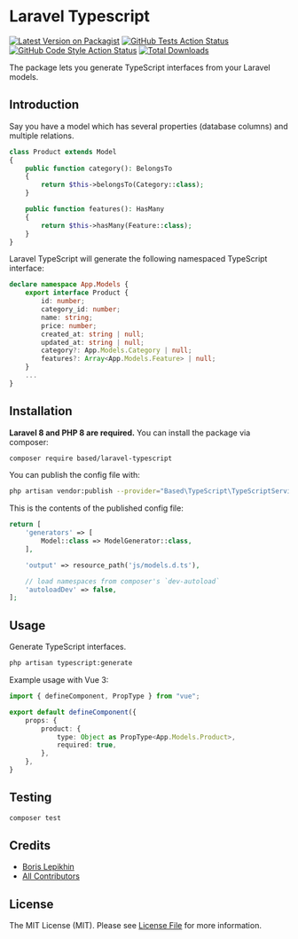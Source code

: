 # Laravel Typescript

[![Latest Version on Packagist](https://img.shields.io/packagist/v/lepikhinb/laravel-typescript.svg?style=flat-square)](https://packagist.org/packages/lepikhinb/laravel-typescript)
[![GitHub Tests Action Status](https://img.shields.io/github/workflow/status/lepikhinb/laravel-typescript/run-tests?label=tests)](https://github.com/lepikhinb/laravel-typescript/actions?query=workflow%3Arun-tests+branch%3Amain)
[![GitHub Code Style Action Status](https://img.shields.io/github/workflow/status/lepikhinb/laravel-typescript/Check%20&%20fix%20styling?label=code%20style)](https://github.com/lepikhinb/laravel-typescript/actions?query=workflow%3A"Check+%26+fix+styling"+branch%3Amain)
[![Total Downloads](https://img.shields.io/packagist/dt/lepikhinb/laravel-typescript.svg?style=flat-square)](https://packagist.org/packages/lepikhinb/laravel-typescript)

The package lets you generate TypeScript interfaces from your Laravel models.

## Introduction
Say you have a model which has several properties (database columns) and multiple relations.
```php
class Product extends Model
{
    public function category(): BelongsTo
    {
        return $this->belongsTo(Category::class);
    }

    public function features(): HasMany
    {
        return $this->hasMany(Feature::class);
    }
}
```

Laravel TypeScript will generate the following namespaced TypeScript interface:

```typescript
declare namespace App.Models {
    export interface Product {
        id: number;
        category_id: number;
        name: string;
        price: number;
        created_at: string | null;
        updated_at: string | null;
        category?: App.Models.Category | null;
        features?: Array<App.Models.Feature> | null;
    }
    ...
}
```

## Installation

**Laravel 8 and PHP 8 are required.**
You can install the package via composer:

```bash
composer require based/laravel-typescript
```

You can publish the config file with:
```bash
php artisan vendor:publish --provider="Based\TypeScript\TypeScriptServiceProvider" --tag="typescript-config"
```

This is the contents of the published config file:

```php
return [
    'generators' => [
        Model::class => ModelGenerator::class,
    ],

    'output' => resource_path('js/models.d.ts'),

    // load namespaces from composer's `dev-autoload`
    'autoloadDev' => false,
];

```

## Usage

Generate TypeScript interfaces.
```bash
php artisan typescript:generate
```

Example usage with Vue 3:
```typescript
import { defineComponent, PropType } from "vue";

export default defineComponent({
    props: {
        product: {
            type: Object as PropType<App.Models.Product>,
            required: true,
        },
    },
}
```

## Testing

```bash
composer test
```

## Credits

- [Boris Lepikhin](https://github.com/lepikhinb)
- [All Contributors](../../contributors)

## License

The MIT License (MIT). Please see [License File](LICENSE.md) for more information.
